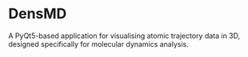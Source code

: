 # DensMD
A PyQt5-based application for visualising atomic trajectory data in 3D, designed specifically for molecular dynamics analysis.

